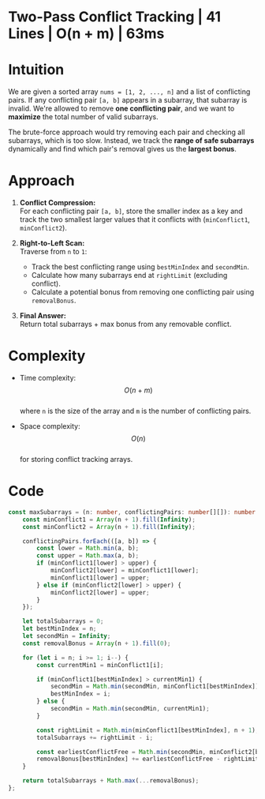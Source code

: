 # Two-Pass Conflict Tracking | 41 Lines | O(n + m) | 63ms

# Intuition

We are given a sorted array `nums = [1, 2, ..., n]` and a list of conflicting pairs. If any conflicting pair `[a, b]` appears in a subarray, that subarray is invalid. We're allowed to remove **one conflicting pair**, and we want to **maximize** the total number of valid subarrays.

The brute-force approach would try removing each pair and checking all subarrays, which is too slow. Instead, we track the **range of safe subarrays** dynamically and find which pair's removal gives us the **largest bonus**.

# Approach

1. **Conflict Compression:**  
   For each conflicting pair `[a, b]`, store the smaller index as a key and track the two smallest larger values that it conflicts with (`minConflict1`, `minConflict2`).

2. **Right-to-Left Scan:**  
   Traverse from `n` to `1`:
   - Track the best conflicting range using `bestMinIndex` and `secondMin`.
   - Calculate how many subarrays end at `rightLimit` (excluding conflict).
   - Calculate a potential bonus from removing one conflicting pair using `removalBonus`.

3. **Final Answer:**  
   Return total subarrays + max bonus from any removable conflict.

# Complexity

- Time complexity:  
  $$O(n + m)$$  
  where `n` is the size of the array and `m` is the number of conflicting pairs.

- Space complexity:  
  $$O(n)$$  
  for storing conflict tracking arrays.

# Code

```typescript
const maxSubarrays = (n: number, conflictingPairs: number[][]): number => {
    const minConflict1 = Array(n + 1).fill(Infinity);
    const minConflict2 = Array(n + 1).fill(Infinity);

    conflictingPairs.forEach(([a, b]) => {
        const lower = Math.min(a, b);
        const upper = Math.max(a, b);
        if (minConflict1[lower] > upper) {
            minConflict2[lower] = minConflict1[lower];
            minConflict1[lower] = upper;
        } else if (minConflict2[lower] > upper) {
            minConflict2[lower] = upper;
        }
    });

    let totalSubarrays = 0;
    let bestMinIndex = n;
    let secondMin = Infinity;
    const removalBonus = Array(n + 1).fill(0);

    for (let i = n; i >= 1; i--) {
        const currentMin1 = minConflict1[i];

        if (minConflict1[bestMinIndex] > currentMin1) {
            secondMin = Math.min(secondMin, minConflict1[bestMinIndex]);
            bestMinIndex = i;
        } else {
            secondMin = Math.min(secondMin, currentMin1);
        }

        const rightLimit = Math.min(minConflict1[bestMinIndex], n + 1);
        totalSubarrays += rightLimit - i;

        const earliestConflictFree = Math.min(secondMin, minConflict2[bestMinIndex], n + 1);
        removalBonus[bestMinIndex] += earliestConflictFree - rightLimit;
    }

    return totalSubarrays + Math.max(...removalBonus);
};
```